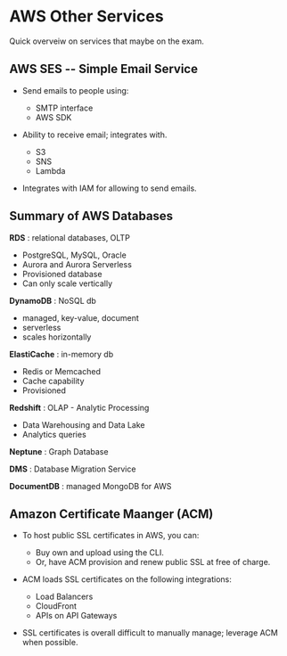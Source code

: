 AWS Other Services
==================

Quick overveiw on services that maybe on the exam.

AWS SES -- Simple Email Service
-------------------------------

- Send emails to people using:
    - SMTP interface
    - AWS SDK

- Ability to receive email; integrates with.
    - S3
    - SNS
    - Lambda

- Integrates with IAM for allowing to send emails.

Summary of AWS Databases
------------------------

**RDS** : relational databases, OLTP

- PostgreSQL, MySQL, Oracle
- Aurora and Aurora Serverless
- Provisioned database
- Can only scale vertically

**DynamoDB** : NoSQL db

- managed, key-value, document
- serverless
- scales horizontally

**ElastiCache** : in-memory db

- Redis or Memcached
- Cache capability
- Provisioned

**Redshift** : OLAP - Analytic Processing

- Data Warehousing and Data Lake
- Analytics queries

**Neptune** : Graph Database

**DMS** : Database Migration Service

**DocumentDB** : managed MongoDB for AWS

Amazon Certificate Maanger (ACM)
--------------------------------

- To host public SSL certificates in AWS, you can:
    - Buy own and upload using the CLI.
    - Or, have ACM provision and renew public SSL at free of charge.

- ACM loads SSL certificates on the following integrations:
    - Load Balancers
    - CloudFront
    - APIs on API Gateways

- SSL certificates is overall difficult to manually manage; leverage ACM when
  possible.


